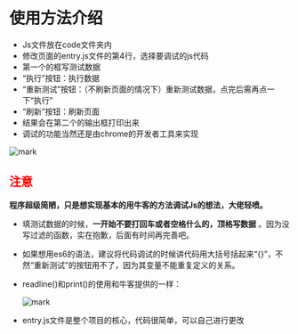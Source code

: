 ﻿# 使用方法介绍

* Js文件放在code文件夹内
* 修改页面的entry.js文件的第4行，选择要调试的js代码
* 第一个的框写测试数据
* “执行”按钮：执行数据
* “重新测试”按钮：（不刷新页面的情况下）重新测试数据，点完后需再点一下“执行”
* “刷新”按钮：刷新页面
* 结果会在第二个的输出框打印出来
* 调试的功能当然还是由chrome的开发者工具来实现

![mark](http://onxem9xtk.bkt.clouddn.com/blog/170911/BlIEHhBFfi.gif)

## <span style="color:red">注意</spn>
**程序超级简陋，只是想实现基本的用牛客的方法调试Js的想法，大佬轻喷。**

* 填测试数据的时候，**一开始不要打回车或者空格什么的，顶格写数据** 。因为没写过滤的函数，实在抱歉，后面有时间再完善吧。
* 如果想用es6的语法，建议将代码调试的时候讲代码用大括号括起来“{}”，不然“重新测试”的按钮用不了，因为其变量不能重复定义的关系。
* readline()和print()的使用和牛客提供的一样：

	![mark](http://onxem9xtk.bkt.clouddn.com/blog/170911/li2eDHfaAk.png)

* entry.js文件是整个项目的核心，代码很简单，可以自己进行更改
